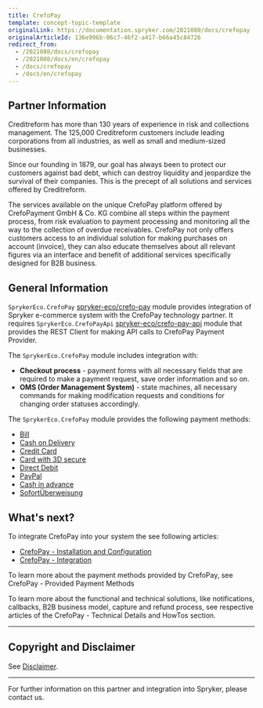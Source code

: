 ```yaml
---
title: CrefoPay
template: concept-topic-template
originalLink: https://documentation.spryker.com/2021080/docs/crefopay
originalArticleId: 136e996b-06c7-46f2-a417-b66a45c84726
redirect_from:
  - /2021080/docs/crefopay
  - /2021080/docs/en/crefopay
  - /docs/crefopay
  - /docs/en/crefopay
---
```


## Partner Information

Creditreform has more than 130 years of experience in risk and collections management. The 125,000 Creditreform customers include leading corporations from all industries, as well as small and medium-sized businesses.

Since our founding in 1879, our goal has always been to protect our customers against bad debt, which can destroy liquidity and jeopardize the survival of their companies. This is the precept of all solutions and services offered by Creditreform.

The services available on the unique CrefoPay platform offered by CrefoPayment GmbH & Co. KG combine all steps within the payment process, from risk evaluation to payment processing and monitoring all the way to the collection of overdue receivables. CrefoPay not only offers customers access to an individual solution for making purchases on account (invoice), they can also educate themselves about all relevant figures via an interface and benefit of additional services specifically designed for B2B business.

## General Information

`SprykerEco.CrefoPay` [spryker-eco/crefo-pay](https://github.com/spryker-eco/crefo-pay) module provides integration of Spryker e-commerce system with the CrefoPay technology partner. It requires `SprykerEco.CrefoPayApi` [spryker-eco/crefo-pay-api](https://github.com/spryker-eco/crefo-pay-api) module that provides the REST Client for making API calls to CrefoPay Payment Provider.

The `SprykerEco.CrefoPay` module includes integration with:

* **Checkout process** - payment forms with all necessary fields that are required to make a payment request, save order information and so on.
* **OMS (Order Management System)** - state machines, all necessary commands for making modification requests and conditions for changing order statuses accordingly.

The `SprykerEco.CrefoPay` module provides the following payment methods:

* [Bill](/docs/scos/user/technology-partners/{{page.version}}/payment-partners/crefopay/crefopay-provided-payment-methods.html#bill)
* [Cash on Delivery](/docs/scos/user/technology-partners/{{page.version}}/payment-partners/crefopay/crefopay-provided-payment-methods.html#cash-on-delivery)
* [Credit Card](/docs/scos/user/technology-partners/{{page.version}}/payment-partners/crefopay/crefopay-provided-payment-methods.html#credit-card)
* [Card with 3D secure](/docs/scos/user/technology-partners/{{page.version}}/payment-partners/crefopay/crefopay-provided-payment-methods.html#credit-card-with-3d-secure)
* [Direct Debit](/docs/scos/user/technology-partners/{{page.version}}/payment-partners/crefopay/crefopay-provided-payment-methods.html#direct-debit)
* [PayPal](/docs/scos/user/technology-partners/{{page.version}}/payment-partners/crefopay/crefopay-provided-payment-methods.html#paypal)
* [Cash in advance](/docs/scos/user/technology-partners/{{page.version}}/payment-partners/crefopay/crefopay-provided-payment-methods.html#cash-in-advance)
* [SofortÜberweisung](/docs/scos/user/technology-partners/{{page.version}}/payment-partners/crefopay/crefopay-provided-payment-methods.html#sofortberweisung)

## What's next?
To integrate CrefoPay into your system the see following articles:

* [CrefoPay - Installation and Configuration](/docs/scos/user/technology-partners/{{page.version}}/payment-partners/crefopay/crefopay-installation-and-configuration.html)
* [CrefoPay - Integration](/docs/scos/user/technology-partners/{{page.version}}/payment-partners/crefopay/crefopay-integration-into-a-project.html)

To learn more about the payment methods provided by CrefoPay, see CrefoPay - Provided Payment Methods

To learn more about the functional and technical solutions, like notifications, callbacks, B2B business model, capture and refund process, see respective articles of the CrefoPay - Technical Details and HowTos section.

---

## Copyright and Disclaimer

See [Disclaimer](https://github.com/spryker/spryker-documentation).

---
For further information on this partner and integration into Spryker, please contact us.

<div class="hubspot-form js-hubspot-form" data-portal-id="2770802" data-form-id="163e11fb-e833-4638-86ae-a2ca4b929a41" id="hubspot-1"></div>
